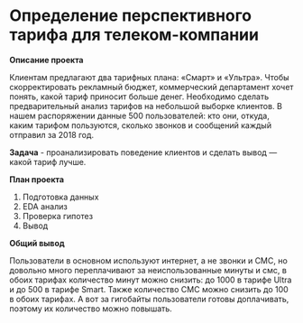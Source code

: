 # Определение перспективного тарифа для телеком-компании

**Описание проекта**

Клиентам предлагают два тарифных плана: «Смарт» и «Ультра». Чтобы скорректировать рекламный бюджет, 
коммерческий департамент хочет понять, какой тариф приносит больше денег.
Необходимо сделать предварительный анализ тарифов на небольшой выборке клиентов. 
В нашем распоряжении данные 500 пользователей: кто они, откуда, каким тарифом пользуются, 
сколько звонков и сообщений каждый отправил за 2018 год.

**Задача** - проанализировать поведение клиентов и сделать вывод — какой тариф лучше.

**План проекта**
1. Подготовка данных
2. EDA анализ
3. Проверка гипотез
4. Вывод

**Общий вывод**

Пользователи в основном используют интернет, а не звонки и СМС, но довольно много переплачивают за неиспользованные минуты и смс, 
в обоих тарифах количество минут можно снизить: до 1000 в тарифе Ultra и до 500 в тарифе Smart. 
Также количество СМС можно снизить до 100 в обоих тарифах. А вот за гигобайты пользователи готовы доплачивать, поэтому их количество можно повышать.
